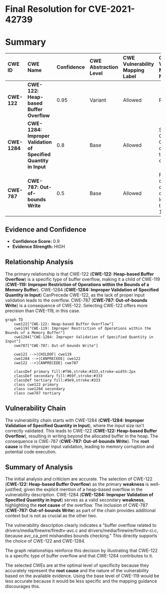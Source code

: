 # Final Resolution for CVE-2021-42739

# Summary
| CWE ID   | CWE Name                                                       | Confidence | CWE Abstraction Level | CWE Vulnerability Mapping Label | CWE-Vulnerability Mapping Notes                                               |
| :------- | :------------------------------------------------------------- | :--------- | :---------------------- | :------------------------------- | :---------------------------------------------------------------------------- |
| **CWE-122** | **CWE-122: Heap-based Buffer Overflow**                       | 0.95       | Variant                 | Allowed                         | Primary CWE                                                                   |
| **CWE-1284** | **CWE-1284: Improper Validation of Specified Quantity in Input** | 0.8        | Base                    | Allowed                         | Secondary Candidate CWE, contributes to heap overflow.                       |
| **CWE-787** | **CWE-787: Out-of-bounds Write**                              | 0.5        | Base                    | Allowed                         | Part of a chain; result of the overflow, but less direct than CWE-122 |

## Evidence and Confidence

*   **Confidence Score:** 0.9
*   **Evidence Strength:** HIGH

## Relationship Analysis

The primary relationship is that CWE-122 (**CWE-122: Heap-based Buffer Overflow**) is a specific type of buffer overflow, making it a child of CWE-119 (**CWE-119: Improper Restriction of Operations within the Bounds of a Memory Buffer**). CWE-1284 (**CWE-1284: Improper Validation of Specified Quantity in Input**) CanPrecede CWE-122, as the lack of proper input validation leads to the overflow. CWE-787 (**CWE-787: Out-of-bounds Write**) is a consequence of CWE-122. Selecting CWE-122 offers more precision than CWE-119, in this case.

```mermaid
graph TD
    cwe122["CWE-122: Heap-based Buffer Overflow"]
    cwe119["CWE-119: Improper Restriction of Operations within the Bounds of a Memory Buffer"]
    cwe1284["CWE-1284: Improper Validation of Specified Quantity in Input"]
    cwe787["CWE-787: Out-of-bounds Write"]
    
    cwe122 -->|CHILDOF| cwe119
    cwe1284 -->|CANPRECEDE| cwe122
    cwe122 -->|CANPRECEDE| cwe787
    
    classDef primary fill:#f96,stroke:#333,stroke-width:2px
    classDef secondary fill:#69f,stroke:#333
    classDef tertiary fill:#9e9,stroke:#333
    class cwe122 primary
    class cwe1284 secondary
    class cwe787 tertiary
```

## Vulnerability Chain

The vulnerability chain starts with CWE-1284 (**CWE-1284: Improper Validation of Specified Quantity in Input**), where the input size isn't correctly validated. This leads to CWE-122 (**CWE-122: Heap-based Buffer Overflow**), resulting in writing beyond the allocated buffer in the heap. The consequence is CWE-787 (**CWE-787: Out-of-bounds Write**). The **root cause** is the improper input validation, leading to memory corruption and potential code execution.

## Summary of Analysis

The initial analysis and criticism are accurate. The selection of CWE-122 (**CWE-122: Heap-based Buffer Overflow**) as the primary **weakness** is well-justified, given the explicit mention of a heap-based overflow in the vulnerability description. CWE-1284 (**CWE-1284: Improper Validation of Specified Quantity in Input**) serves as a valid secondary **weakness**, highlighting the **root cause** of the overflow. The inclusion of CWE-787 (**CWE-787: Out-of-bounds Write**) as part of the chain provides additional context but is not as crucial as the other two.

The vulnerability description clearly indicates a "buffer overflow related to drivers/media/firewire/firedtv-avc.c and drivers/media/firewire/firedtv-ci.c, because avc_ca_pmt mishandles bounds checking." This directly supports the choice of CWE-122 and CWE-1284.

The graph relationships reinforce this decision by illustrating that CWE-122 is a specific type of buffer overflow and that CWE-1284 contributes to it.

The selected CWEs are at the optimal level of specificity because they accurately represent the **root cause** and the nature of the vulnerability based on the available evidence. Using the base level of CWE-119 would be less accurate because it would be less specific and the mapping guidance discourages this.